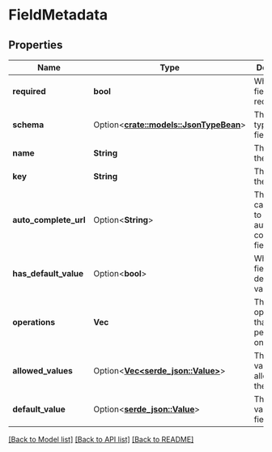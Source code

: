 # FieldMetadata

## Properties

Name | Type | Description | Notes
------------ | ------------- | ------------- | -------------
**required** | **bool** | Whether the field is required. | [readonly]
**schema** | Option<[**crate::models::JsonTypeBean**](JsonTypeBean.md)> | The data type of the field. | [optional][readonly]
**name** | **String** | The name of the field. | [readonly]
**key** | **String** | The key of the field. | [readonly]
**auto_complete_url** | Option<**String**> | The URL that can be used to automatically complete the field. | [optional][readonly]
**has_default_value** | Option<**bool**> | Whether the field has a default value. | [optional][readonly]
**operations** | **Vec<String>** | The list of operations that can be performed on the field. | [readonly]
**allowed_values** | Option<[**Vec<serde_json::Value>**](serde_json::Value.md)> | The list of values allowed in the field. | [optional][readonly]
**default_value** | Option<[**serde_json::Value**](serde_json::Value.md)> | The default value of the field. | [optional][readonly]

[[Back to Model list]](../README.md#documentation-for-models) [[Back to API list]](../README.md#documentation-for-api-endpoints) [[Back to README]](../README.md)


